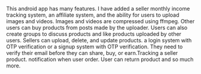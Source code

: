 This android app has many features. I have added a seller monthly income tracking system, an affiliate system, and the ability for users to upload images and videos. Images and videos are compressed using ffmpeg. Other users can buy products from posts made by the uploader. Users can also create groups to discuss products and like products uploaded by other users. Sellers can upload, delete, and update products. a login system with OTP verification or a signup system with OTP verification. They need to verify their email before they can share, buy, or earn.Tracking a seller product. notification when user order. User can return product and so much more.
